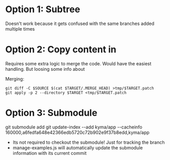 # Option 1: Subtree

Doesn't work because it gets confused with the same branches added multiple times

# Option 2: Copy content in

Requires some extra logic to merge the code. Would have the easiest handling. But loosing some info about

Merging:

```
git diff -C $SOURCE $(cat $TARGET/.MERGE_HEAD) >tmp/$TARGET.patch
git apply -p 2 --directory $TARGET <tmp/$TARGET.patch
```

# Option 3: Submodule

git submodule add
git update-index --add kyma/app --cacheinfo 160000,a6fedfa648e42366edb5720c72b902e9f37b8edd,kyma/app


* Its not required to checkout the submodule! Just for tracking the branch
* manage-examples.js will automatically update the submodule information with its current commit

